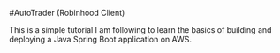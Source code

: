 #AutoTrader (Robinhood Client)

This is a simple tutorial I am following to learn the basics of building and deploying a Java Spring Boot application on AWS. 

